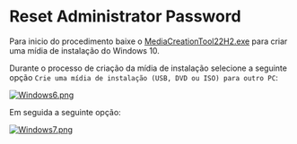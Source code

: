 # Reset Administrator Password

Para inicio do procedimento baixe o [MediaCreationTool22H2.exe](https://www.microsoft.com/pt-br/software-download/windows10) para criar uma mídia de instalação do Windows 10.

Durante o processo de criação da mídia de instalação selecione a seguinte opção `Crie uma mídia de instalação (USB, DVD ou ISO) para outro PC`:

[![Windows6.png](https://i.postimg.cc/9Mw14NCP/Windows6.png)](https://postimg.cc/wyHDZ2t3)

Em seguida a seguinte opção:

[![Windows7.png](https://i.postimg.cc/pdTsvLS6/Windows7.png)](https://postimg.cc/Yv56fMM6)
